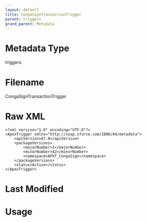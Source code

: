 ```yaml
---
layout: default
title: CongaSignTransactionTrigger
parent: triggers
grand_parent: Metadata
---
```

# Metadata Type
triggers


# Filename 
CongaSignTransactionTrigger


# Raw XML
```
<?xml version="1.0" encoding="UTF-8"?>
<ApexTrigger xmlns="http://soap.sforce.com/2006/04/metadata">
    <apiVersion>47.0</apiVersion>
    <packageVersions>
        <majorNumber>1</majorNumber>
        <minorNumber>42</minorNumber>
        <namespace>APXT_CongaSign</namespace>
    </packageVersions>
    <status>Active</status>
</ApexTrigger>
```


# Last Modified


# Usage
